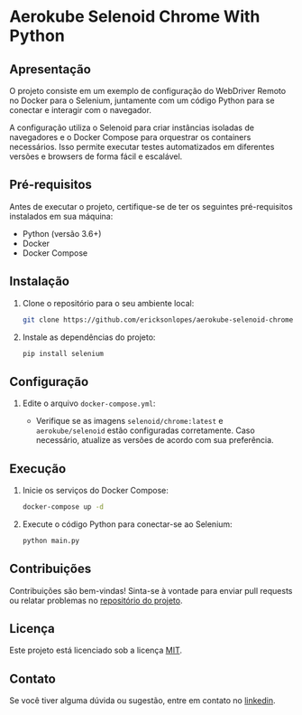 # Aerokube Selenoid Chrome With Python

## Apresentação

O projeto consiste em um exemplo de configuração do WebDriver Remoto no Docker para o Selenium, juntamente com um código Python para se
conectar e interagir com o navegador.

A configuração utiliza o Selenoid para criar instâncias isoladas de navegadores e o Docker Compose para orquestrar os
containers necessários. Isso permite executar testes automatizados em diferentes versões e browsers de forma fácil e
escalável.

## Pré-requisitos

Antes de executar o projeto, certifique-se de ter os seguintes pré-requisitos instalados em sua máquina:

- Python (versão 3.6+)
- Docker
- Docker Compose

## Instalação

1. Clone o repositório para o seu ambiente local:

   ```bash
   git clone https://github.com/ericksonlopes/aerokube-selenoid-chrome-python
   ```

2. Instale as dependências do projeto:

   ```bash
   pip install selenium
   ```

## Configuração

1. Edite o arquivo `docker-compose.yml`:

    - Verifique se as imagens `selenoid/chrome:latest` e `aerokube/selenoid` estão configuradas corretamente. Caso
      necessário, atualize as versões de acordo com sua preferência.

## Execução

1. Inicie os serviços do Docker Compose:

   ```bash
   docker-compose up -d
   ```

2. Execute o código Python para conectar-se ao Selenium:

   ```bash
   python main.py
   ```

## Contribuições

Contribuições são bem-vindas! Sinta-se à vontade para enviar pull requests ou relatar problemas
no [repositório do projeto](https://github.com/ericksonlopes/aerokube-selenoid-chrome-python).

## Licença

Este projeto está licenciado sob a licença [MIT](https://opensource.org/licenses/MIT).

## Contato

Se você tiver alguma dúvida ou sugestão, entre em contato no [linkedin](https://www.linkedin.com/in/ericksonlopes/).
